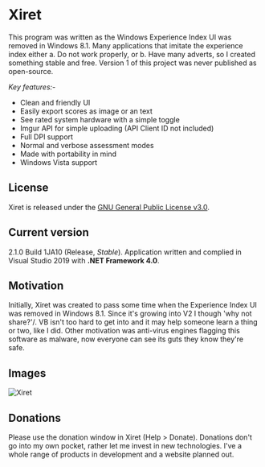 # Xiret
This program was written as the Windows Experience Index UI was removed in Windows 8.1. Many applications that imitate the experience index either a. Do not work properly, or b. Have many adverts, so I created something stable and free. Version 1 of this project was never published as open-source.

_Key features:-_
 - Clean and friendly UI
 - Easily export scores as image or an text
 - See rated system hardware with a simple toggle
 - Imgur API for simple uploading (API Client ID not included)
 - Full DPI support
 - Normal and verbose assessment modes
 - Made with portability in mind
 - Windows Vista support

## License
Xiret is released under the [GNU General Public License v3.0](https://choosealicense.com/licenses/gpl-3.0/).

## Current version
2.1.0 Build 1JA10 (Release, *Stable*). Application written and complied in Visual Studio 2019 with **.NET Framework 4.0**.

## Motivation
Initially, Xiret was created to pass some time when the Experience Index UI was removed in Windows 8.1. Since it's growing into V2 I though 'why not share?'/. VB isn't too hard to get into and it may help someone learn a thing or two, like I did. Other motivation was anti-virus engines flagging this software as malware, now everyone can see its guts they know they're safe.

## Images
![Xiret](https://bitmight.uk/software/xiret/resources/images/xiretapp.png)

## Donations
Please use the donation window in Xiret (Help > Donate). Donations don't go into my own pocket, rather let me invest in new technologies. I've a whole range of products in development and a website planned out.
